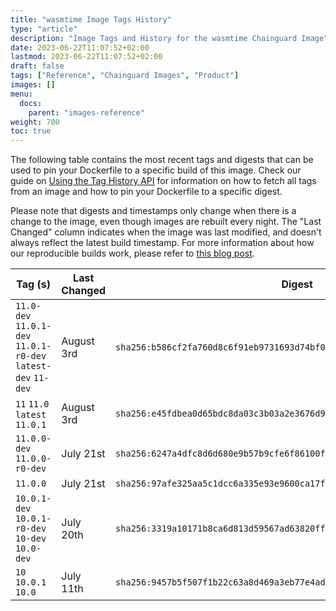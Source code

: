 ```yaml
---
title: "wasmtime Image Tags History"
type: "article"
description: "Image Tags and History for the wasmtime Chainguard Image"
date: 2023-06-22T11:07:52+02:00
lastmod: 2023-06-22T11:07:52+02:00
draft: false
tags: ["Reference", "Chainguard Images", "Product"]
images: []
menu:
  docs:
    parent: "images-reference"
weight: 700
toc: true
---
```


The following table contains the most recent tags and digests that can be used to pin your Dockerfile to a specific build of this image. Check our guide on [Using the Tag History API](/chainguard/chainguard-images/using-the-tag-history-api/) for information on how to fetch all tags from an image and how to pin your Dockerfile to a specific digest.

Please note that digests and timestamps only change when there is a change to the image, even though images are rebuilt every night. The "Last Changed" column indicates when the image was last modified, and doesn't always reflect the latest build timestamp. For more information about how our reproducible builds work, please refer to [this blog post](https://www.chainguard.dev/unchained/reproducing-chainguards-reproducible-image-builds).

| Tag (s)                                                        | Last Changed | Digest                                                                    |
|----------------------------------------------------------------|--------------|---------------------------------------------------------------------------|
|  `11.0-dev` `11.0.1-dev` `11.0.1-r0-dev` `latest-dev` `11-dev` | August 3rd   | `sha256:b586cf2fa760d8c6f91eb9731693d74bf09266180df65d57be410133cc857800` |
|  `11` `11.0` `latest` `11.0.1`                                 | August 3rd   | `sha256:e45fdbea0d65bdc8da03c3b03a2e3676d928483a3b84a2f41f9658d798a1bd8d` |
|  `11.0.0-dev` `11.0.0-r0-dev`                                  | July 21st    | `sha256:6247a4dfc8d6d680e9b57b9cfe6f86100f425233ceb94a431e54cd6622010083` |
|  `11.0.0`                                                      | July 21st    | `sha256:97afe325aa5c1dcc6a335e93e9600ca17f38d2a7410d041acb617ae17880f629` |
|  `10.0.1-dev` `10.0.1-r0-dev` `10-dev` `10.0-dev`              | July 20th    | `sha256:3319a10171b8ca6d813d59567ad63820fffd8a4be790d510a5eeadeeb8c26019` |
|  `10` `10.0.1` `10.0`                                          | July 11th    | `sha256:9457b5f507f1b22c63a8d469a3eb77e4add0bf2d66ffa3279dbb5a6808e31ea8` |
